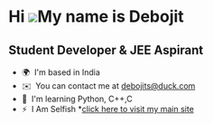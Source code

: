 
Hi ![](https://user-images.githubusercontent.com/18350557/176309783-0785949b-9127-417c-8b55-ab5a4333674e.gif)My name is Debojit
===============================================================================================================================

Student Developer & JEE Aspirant
--------------------------------

* 🌍  I'm based in India
* ✉️  You can contact me at [debojits@duck.com](mailto:debojits@duck.com)
* 🧠  I'm learning Python, C++,C
* ⚡  I Am Selfish
*[click here to visit my main site](https://debojitsantra.vercel.app)
